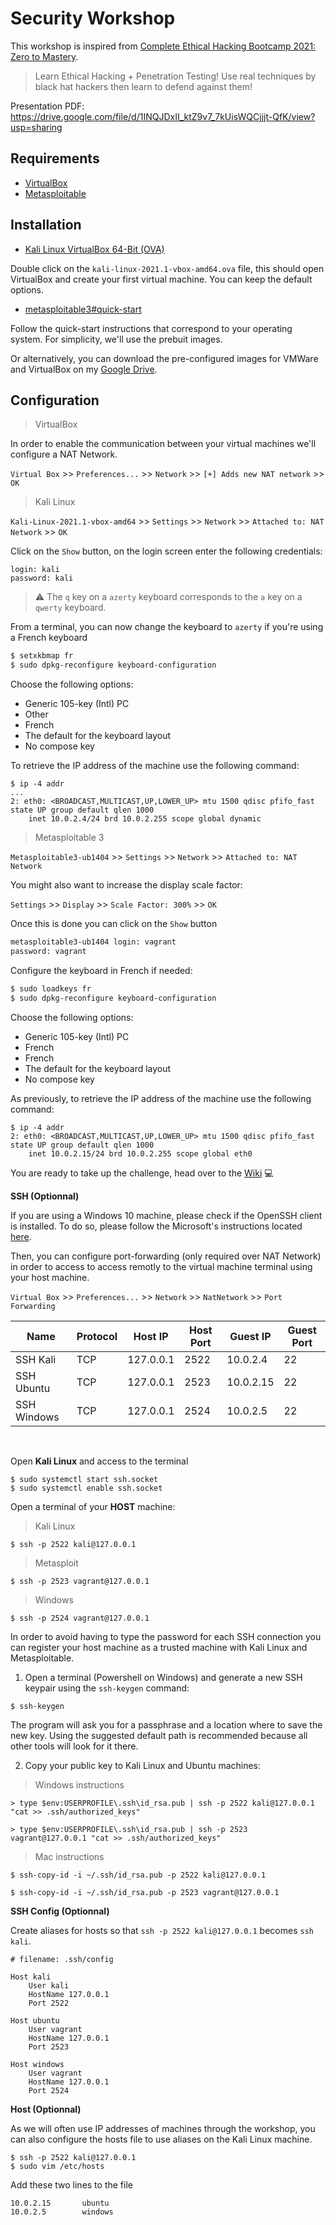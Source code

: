 # Security Workshop

This workshop is inspired from [Complete Ethical Hacking Bootcamp 2021: Zero to Mastery](https://www.udemy.com/course/complete-ethical-hacking-bootcamp-zero-to-mastery/).

> Learn Ethical Hacking + Penetration Testing! Use real techniques by black hat hackers then learn to defend against them!

Presentation PDF: https://drive.google.com/file/d/1INQJDxII_ktZ9v7_7kUisWQCjjjt-QfK/view?usp=sharing

## Requirements

- [VirtualBox](https://www.virtualbox.org/wiki/Downloads)
- [Metasploitable](https://github.com/rapid7/metasploitable3)

## Installation

- [Kali Linux VirtualBox 64-Bit (OVA)](https://www.offensive-security.com/kali-linux-vm-vmware-virtualbox-image-download/#1572305786534-030ce714-cc3b)

Double click on the `kali-linux-2021.1-vbox-amd64.ova` file, this should open VirtualBox and create your first virtual machine. You can keep the default options.

- [metasploitable3#quick-start](https://github.com/rapid7/metasploitable3#quick-start)

Follow the quick-start instructions that correspond to your operating system. For simplicity, we'll use the prebuit images.

Or alternatively, you can download the pre-configured images for VMWare and VirtualBox on my [Google Drive](https://drive.google.com/drive/folders/1fqqGbziQtFiLb6BdopqPWmp3cYmZ7kCV?usp=sharing).

## Configuration

> VirtualBox

In order to enable the communication between your virtual machines we'll configure a NAT Network.

`Virtual Box` >> `Preferences...` >> `Network` >> `[+] Adds new NAT network` >> `OK`

> Kali Linux

`Kali-Linux-2021.1-vbox-amd64` >> `Settings` >> `Network` >> `Attached to: NAT Network` >> `OK`

Click on the `Show` button, on the login screen enter the following credentials:

```
login: kali
password: kali
```

> ⚠️ The `q` key on a `azerty` keyboard corresponds to the `a` key on a `qwerty` keyboard.

From a terminal, you can now change the keyboard to `azerty` if you're using a French keyboard

```sh
$ setxkbmap fr
$ sudo dpkg-reconfigure keyboard-configuration
```

Choose the following options:

- Generic 105-key (Intl) PC
- Other
- French
- The default for the keyboard layout
- No compose key

To retrieve the IP address of the machine use the following command:

```
$ ip -4 addr
...
2: eth0: <BROADCAST,MULTICAST,UP,LOWER_UP> mtu 1500 qdisc pfifo_fast state UP group default qlen 1000
    inet 10.0.2.4/24 brd 10.0.2.255 scope global dynamic
```

> Metasploitable 3

`Metasploitable3-ub1404` >> `Settings` >> `Network` >> `Attached to: NAT Network`

You might also want to increase the display scale factor:

`Settings` >> `Display` >> `Scale Factor: 300%` >> `OK`

Once this is done you can click on the `Show` button

```sh
metasploitable3-ub1404 login: vagrant
password: vagrant
```

Configure the keyboard in French if needed:

```sh
$ sudo loadkeys fr
$ sudo dpkg-reconfigure keyboard-configuration
```

Choose the following options:

- Generic 105-key (Intl) PC
- French
- French
- The default for the keyboard layout
- No compose key

As previously, to retrieve the IP address of the machine use the following command:

```
$ ip -4 addr
2: eth0: <BROADCAST,MULTICAST,UP,LOWER_UP> mtu 1500 qdisc pfifo_fast state UP group default qlen 1000
    inet 10.0.2.15/24 brd 10.0.2.255 scope global eth0
```

You are ready to take up the challenge, head over to the [Wiki](https://github.com/melkir/hacking-workshop/wiki/1.-Information-Gathering) 💻

**SSH (Optionnal)**

If you are using a Windows 10 machine, please check if the OpenSSH client is installed.
To do so, please follow the Microsoft's instructions located [here](https://docs.microsoft.com/en-us/windows-server/administration/openssh/openssh_install_firstuse#install-openssh-using-windows-settings).

Then, you can configure port-forwarding (only required over NAT Network) in order to access to access remotly to the virtual machine terminal using your host machine.

`Virtual Box` >> `Preferences...` >> `Network` >> `NatNetwork` >> `Port Forwarding`

| Name        | Protocol | Host IP   | Host Port | Guest IP  | Guest Port |
| ----------- | -------- | --------- | --------- | --------- | ---------- |
| SSH Kali    | TCP      | 127.0.0.1 | 2522      | 10.0.2.4  | 22         |
| SSH Ubuntu  | TCP      | 127.0.0.1 | 2523      | 10.0.2.15 | 22         |
| SSH Windows | TCP      | 127.0.0.1 | 2524      | 10.0.2.5  | 22         |

<br />

Open **Kali Linux** and access to the terminal

```
$ sudo systemctl start ssh.socket
$ sudo systemctl enable ssh.socket
```

Open a terminal of your **HOST** machine:

> Kali Linux

```
$ ssh -p 2522 kali@127.0.0.1
```

> Metasploit

```
$ ssh -p 2523 vagrant@127.0.0.1
```

> Windows

```
$ ssh -p 2524 vagrant@127.0.0.1
```

In order to avoid having to type the password for each SSH connection you can register your host machine as a trusted machine with Kali Linux and Metasploitable.

1. Open a terminal (Powershell on Windows) and generate a new SSH keypair using the `ssh-keygen` command:

```
$ ssh-keygen
```

The program will ask you for a passphrase and a location where to save the new key. Using the suggested default path is recommended because all other tools will look for it there.

2. Copy your public key to Kali Linux and Ubuntu machines:

> Windows instructions

```
> type $env:USERPROFILE\.ssh\id_rsa.pub | ssh -p 2522 kali@127.0.0.1 "cat >> .ssh/authorized_keys"
```

```
> type $env:USERPROFILE\.ssh\id_rsa.pub | ssh -p 2523 vagrant@127.0.0.1 "cat >> .ssh/authorized_keys"
```

> Mac instructions

```
$ ssh-copy-id -i ~/.ssh/id_rsa.pub -p 2522 kali@127.0.0.1
```

```
$ ssh-copy-id -i ~/.ssh/id_rsa.pub -p 2523 vagrant@127.0.0.1
```

**SSH Config (Optionnal)**

Create aliases for hosts so that `ssh -p 2522 kali@127.0.0.1` becomes `ssh kali`.

```
# filename: .ssh/config

Host kali
    User kali
    HostName 127.0.0.1
    Port 2522

Host ubuntu
    User vagrant
    HostName 127.0.0.1
    Port 2523

Host windows
    User vagrant
    HostName 127.0.0.1
    Port 2524
```

**Host (Optionnal)**

As we will often use IP addresses of machines through the workshop, you can also configure the hosts file to use aliases on the Kali Linux machine.

```
$ ssh -p 2522 kali@127.0.0.1
$ sudo vim /etc/hosts
```

Add these two lines to the file

```
10.0.2.15       ubuntu
10.0.2.5        windows
```
